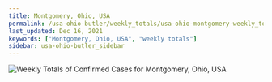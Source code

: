 ```yaml
---
title: Montgomery, Ohio, USA
permalink: /usa-ohio-butler/weekly_totals/usa-ohio-montgomery-weekly_totals.html
last_updated: Dec 16, 2021
keywords: ["Montgomery, Ohio, USA", "weekly totals"]
sidebar: usa-ohio-butler_sidebar
---
```


![Weekly Totals of Confirmed Cases for Montgomery, Ohio, USA](/covid_tracker/images/graphs/usa-ohio-montgomery-weekly_totals_graph.png)
